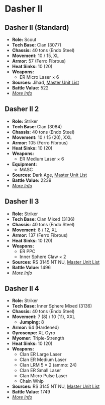 # Dasher II
## Dasher II (Standard)
- **Role:** Scout
- **Tech Base:** Clan (3077)
- **Chassis:** 40 tons (Endo Steel)
- **Movement:** 10 / 15, XL
- **Armor:** 57 (Ferro Fibrous)
- **Heat Sinks:** 10 (20)
- **Weapons:**
  - ER Micro Laser × 6
- **Sources:** Jihad, [Master Unit List](http://masterunitlist.info/Unit/Details/848/dasher-ii-standard)
- **Battle Value:** 522
- [*More Info*](dasher_ii/dasher_ii_standard.md)

## Dasher II 2
- **Role:** Striker
- **Tech Base:** Clan (3084)
- **Chassis:** 40 tons (Endo Steel)
- **Movement:** 10 / 15 (20), XXL
- **Armor:** 105 (Ferro Fibrous)
- **Heat Sinks:** 10 (20)
- **Weapons:**
  - ER Medium Laser × 6
- **Equipment:**
  - MASC
- **Sources:** Dark Age, [Master Unit List](http://masterunitlist.info/Unit/Details/847/dasher-ii-2)
- **Battle Value:** 2239
- [*More Info*](dasher_ii/dasher_ii_2.md)

## Dasher II 3
- **Role:** Striker
- **Tech Base:** Clan Mixed (3136)
- **Chassis:** 40 tons (Endo Steel)
- **Movement:** 8 / 12, XL
- **Armor:** 137 (Ferro Fibrous)
- **Heat Sinks:** 10 (20)
- **Weapons:**
  - ER PPC
  - Inner Sphere Claw × 2
- **Sources:** RS 3145 NT NU, [Master Unit List](http://masterunitlist.info/Unit/Details/6920/dasher-ii-3)
- **Battle Value:** 1496
- [*More Info*](dasher_ii/dasher_ii_3.md)

## Dasher II 4
- **Role:** Striker
- **Tech Base:** Inner Sphere Mixed (3136)
- **Chassis:** 40 tons (Endo Steel)
- **Movement:** 7 (8) / 10 (11), XXL
  - **Jumping:** 8
- **Armor:** 64 (Hardened)
- **Gyroscope:** XL Gyro
- **Myomer:** Triple-Strength
- **Heat Sinks:** 10 (20)
- **Weapons:**
  - Clan ER Large Laser
  - Clan ER Medium Laser
  - Clan LRM 5 × 2 (ammo: 24)
  - Clan ER Small Laser
  - Clan Micro Pulse Laser
  - Chain Whip
- **Sources:** RS 3145 NT NU, [Master Unit List](http://masterunitlist.info/Unit/Details/6919/dasher-ii-4)
- **Battle Value:** 1749
- [*More Info*](dasher_ii/dasher_ii_4.md)

